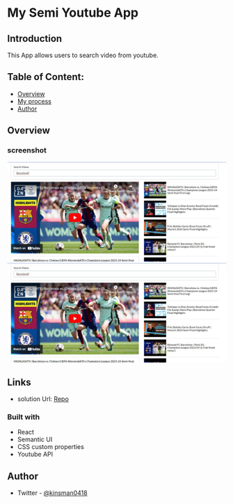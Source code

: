 # My Semi Youtube App

## Introduction
This App allows users to search video from youtube.

## Table of Content:
- [Overview](#Overview)
- [My process](#Myprocess)
- [Author](#Author)


## Overview

### screenshot

![](./public/barca.jpg)
![](./public/reactjs.jpg)

## Links

- solution Url: [Repo](https://github.com/Kinsman-clinton-enu/youtube.git)

### Built with
- React
- Semantic UI
- CSS custom properties
- Youtube API

## Author 

- Twitter - [@kinsman0418](https://x.com/kinsman0418?s=09)
